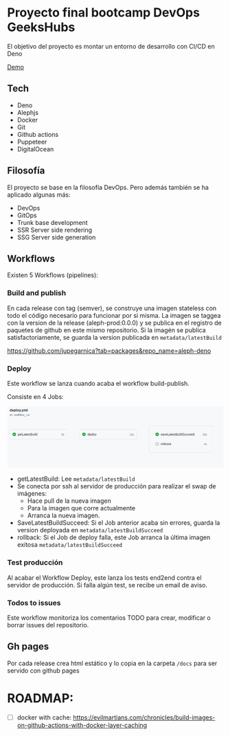 # Proyecto final bootcamp DevOps GeeksHubs

El objetivo del proyecto es montar un entorno de desarrollo con CI/CD en Deno

[Demo](http://188.166.149.195/)

## Tech
-  Deno
-  Alephjs
-  Docker
-  Git
-  Github actions
-  Puppeteer
-  DigitalOcean

## Filosofía

El proyecto se base en la filosofía DevOps. Pero además también se ha aplicado algunas más:

- DevOps
- GitOps
- Trunk base development
- SSR Server side rendering
- SSG Server side generation


## Workflows

Existen 5 Workflows (pipelines):

### Build and publish
En cada release con tag (semver), se construye una imagen stateless con todo el código necesario para funcionar por si misma.  La imagen se taggea con la version de la release (aleph-prod:0.0.0) y se publica en el registro de paquetes de github en este mismo repositorio.  Si la imagén se publica satisfactoriamente, se guarda la version publicada en `metadata/latestBuild`

https://github.com/jupegarnica?tab=packages&repo_name=aleph-deno

### Deploy

Este workflow se lanza cuando acaba el workflow build-publish.

Consiste en 4 Jobs:

![](app/public/Deploy-Workflow.png)

- getLatestBuild: Lee `metadata/latestBuild`
- Se conecta por ssh al servidor de producción para realizar el swap de imágenes:
  - Hace pull de la nueva imagen
  - Para la imagen que corre actualmente
  - Arranca la nueva imagen.
- SaveLatestBuildSucceed:  Si el Job anterior acaba sin errores, guarda la version deployada en `metadata/latestBuildSucceed`
- rollback: Si el Job de deploy falla, este Job arranca la última imagen exitosa `metadata/latestBuildSucceed`


### Test producción

Al acabar el Workflow Deploy, este lanza los tests end2end contra el servidor de producción.
Si falla algún test, se recibe un email de aviso.

### Todos to issues

Este workflow monitoriza los comentarios TODO para crear, modificar o borrar issues del repositorio.


## Gh pages

Por cada release crea html estático y lo copia en la carpeta `/docs` para ser servido con github pages


# ROADMAP:

- [ ] docker with cache: https://evilmartians.com/chronicles/build-images-on-github-actions-with-docker-layer-caching